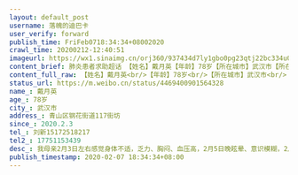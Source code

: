 ```yaml
---
layout: default_post
username: 落魄的迪巴卡
user_verify: forward
publish_time: FriFeb0718:34:34+08002020
crawl_time: 20200212-12:40:51
imageurl: https://wx1.sinaimg.cn/orj360/937434d7ly1gbo0pg23qtj22bc334u0y.jpg,https://wx4.sinaimg.cn/orj360/937434d7ly1gbo0pkny06j21400u0juo.jpg,https://wx2.sinaimg.cn/orj360/937434d7ly1gbo0pmgdssj22bc334x6r.jpg,https://wx3.sinaimg.cn/orj360/937434d7ly1gbo0pohi9aj23342bcu0z.jpg
content_brief: 肺炎患者求助超话 【姓名】戴月英【年龄】78岁【所在城市】武汉市【所在小区、社区】青山区钢花街道117街坊【患病时间】2020.2.3【联系方式】刘新15172518217【其他紧急联系人】17751153439【病情描述】：   我母亲2月3日左右感觉身体不适，乏力、胸闷、血压高，2月5日晚眩晕、意识模糊，2 ...全文
content_full_raw: 【姓名】戴月英<br/>【年龄】78岁<br/>【所在城市】武汉市<br/>【所在小区、社区】青山区钢花街道117街坊<br/>【患病时间】2020.2.3<br/>【联系方式】刘新15172518217<br/>【其他紧急联系人】17751153439<br/>【病情描述】：<br/>我母亲2月3日左右感觉身体不适，乏力、胸闷、血压高，2月5日晚眩晕、意识模糊，2月6日凌晨送至武汉市普仁医院。6日中午等到CT扫描结果：双肺感染性病变。因普仁医院非定点医院，医生告知无诊疗资质，只能尽快送定点医院住院治疗。<br/><br/>因封城无车，只好用医院的手推车冒雨送至武汉市9医院。在路上我还在安慰母亲，国家刚出了政策，“应收尽收，应治尽治”，一定要有信心，会好起来的。然而到了9医院，仍然人满为患。医院让找社区，社区表示会往上报。我们只能排队等候打针。<br/><br/>打完针已是深夜，可怜我年近8旬的重病老母亲，只能自己在阴雨天里走回家。我丈夫是电厂职工，要保障疫情期间的电力供应，春节以来一直都在上班加班，且家中还有小孩需要照顾，为避免也被隔离，无法帮我。我只能半背半扶，一步步艰难回家，已近凌晨。<br/><br/>我母亲本就有高血压和心血管疾病，奄奄一息，根本经不起这样来回折腾。如果继续下去，只有死路一条。我一家老实本分，非常时期不想为政府增添麻烦，但我现在实在没有其他办法，我不忍看着母亲就这样死去。恳请帮帮我们，能为我母亲找张病床。感谢国家，感谢政府。
status_url: https://m.weibo.cn/status/4469400901564328
name_: 戴月英
age_: 78岁
city_: 武汉市
address_: 青山区钢花街道117街坊
since_: 2020.2.3
tel_: 刘新15172518217
tel2_: 17751153439
desc_: 我母亲2月3日左右感觉身体不适，乏力、胸闷、血压高，2月5日晚眩晕、意识模糊，2月6日凌晨送至武汉市普仁医院。6日中午等到CT扫描结果双肺感染性病变。因普仁医院非定点医院，医生告知无诊疗资质，只能尽快送定点医院住院治疗。因封城无车，只好用医院的手推车冒雨送至武汉市9医院。在路上我还在安慰母亲，国家刚出了政策，“应收尽收，应治尽治”，一定要有信心，会好起来的。然而到了9医院，仍然人满为患。医院让找社区，社区表示会往上报。我们只能排队等候打针。打完针已是深夜，可怜我年近8旬的重病老母亲，只能自己在阴雨天里走回家。我丈夫是电厂职工，要保障疫情期间的电力供应，春节以来一直都在上班加班，且家中还有小孩需要照顾，为避免也被隔离，无法帮我。我只能半背半扶，一步步艰难回家，已近凌晨。我母亲本就有高血压和心血管疾病，奄奄一息，根本经不起这样来回折腾。如果继续下去，只有死路一条。我一家老实本分，非常时期不想为政府增添麻烦，但我现在实在没有其他办法，我不忍看着母亲就这样死去。恳请帮帮我们，能为我母亲找张病床。感谢国家，感谢政府。
publish_timestamp: 2020-02-07 18:34:34+08:00
---
```


